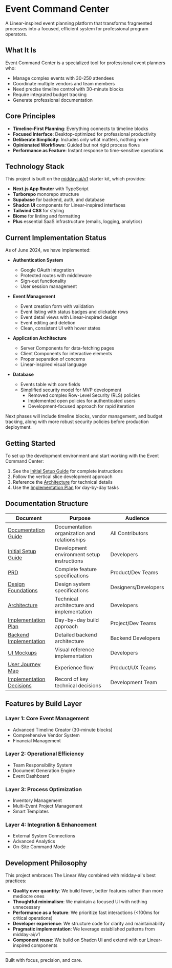 # Event Command Center

A Linear-inspired event planning platform that transforms fragmented processes into a focused, efficient system for professional program operators.

## What It Is

Event Command Center is a specialized tool for professional event planners who:
- Manage complex events with 30-250 attendees
- Coordinate multiple vendors and team members
- Need precise timeline control with 30-minute blocks
- Require integrated budget tracking
- Generate professional documentation

## Core Principles

- **Timeline-First Planning**: Everything connects to timeline blocks
- **Focused Interface**: Desktop-optimized for professional productivity
- **Deliberate Simplicity**: Includes only what matters, nothing more
- **Opinionated Workflows**: Guided but not rigid process flows
- **Performance as Feature**: Instant response to time-sensitive operations

## Technology Stack

This project is built on the [midday-ai/v1](https://github.com/midday-ai/v1) starter kit, which provides:

- **Next.js App Router** with TypeScript
- **Turborepo** monorepo structure
- **Supabase** for backend, auth, and database
- **Shadcn UI** components for Linear-inspired interfaces
- **Tailwind CSS** for styling
- **Biome** for linting and formatting
- **Plus** essential SaaS infrastructure (emails, logging, analytics)

## Current Implementation Status

As of June 2024, we have implemented:

- **Authentication System**
  - Google OAuth integration
  - Protected routes with middleware
  - Sign-out functionality
  - User session management

- **Event Management**
  - Event creation form with validation
  - Event listing with status badges and clickable rows
  - Event detail views with Linear-inspired design
  - Event editing and deletion
  - Clean, consistent UI with hover states

- **Application Architecture**
  - Server Components for data-fetching pages
  - Client Components for interactive elements
  - Proper separation of concerns
  - Linear-inspired visual language

- **Database**
  - Events table with core fields
  - Simplified security model for MVP development
    - Removed complex Row-Level Security (RLS) policies
    - Implemented open policies for authenticated users
    - Development-focused approach for rapid iteration

Next phases will include timeline blocks, vendor management, and budget tracking, along with more robust security policies before production deployment.

## Getting Started

To set up the development environment and start working with the Event Command Center:

1. See the [Initial Setup Guide](./initial-setup-guide.md) for complete instructions
2. Follow the vertical slice development approach
3. Reference the [Architecture](./event-command-center-architecture.md) for technical details
4. Use the [Implementation Plan](./event-command-center-implementation-plan.md) for day-by-day tasks

## Documentation Structure

| Document | Purpose | Audience |
|----------|---------|----------|
| [Documentation Guide](./DOCUMENTATION.md) | Documentation organization and relationships | All Contributors |
| [Initial Setup Guide](./initial-setup-guide.md) | Development environment setup instructions | Developers |
| [PRD](./event-command-center-prd.md) | Complete feature specifications | Product/Dev Teams |
| [Design Foundations](./event-command-center-design-foundations.md) | Design system specifications | Designers/Developers |
| [Architecture](./event-command-center-architecture.md) | Technical architecture and implementation | Developers |
| [Implementation Plan](./event-command-center-implementation-plan.md) | Day-by-day build approach | Project/Dev Teams |
| [Backend Implementation](./event-command-center-backend.md) | Detailed backend architecture | Backend Developers |
| [UI Mockups](./event-command-center-ui-mock.md) | Visual reference implementation | Developers |
| [User Journey Map](./event-command-center-user-journey.md) | Experience flow | Product/UX Teams |
| [Implementation Decisions](./decisions.md) | Record of key technical decisions | Development Team |

## Features by Build Layer

### Layer 1: Core Event Management
- Advanced Timeline Creator (30-minute blocks)
- Comprehensive Vendor System
- Financial Management

### Layer 2: Operational Efficiency
- Team Responsibility System
- Document Generation Engine
- Event Dashboard

### Layer 3: Process Optimization
- Inventory Management
- Multi-Event Project Management
- Smart Templates

### Layer 4: Integration & Enhancement
- External System Connections
- Advanced Analytics
- On-Site Command Mode

## Development Philosophy

This project embraces The Linear Way combined with midday-ai's best practices:
- **Quality over quantity**: We build fewer, better features rather than more mediocre ones
- **Thoughtful minimalism**: We maintain a focused UI with nothing unnecessary
- **Performance as a feature**: We prioritize fast interactions (<100ms for critical operations)
- **Developer experience**: We structure code for clarity and maintainability
- **Pragmatic implementation**: We leverage established patterns from midday-ai/v1
- **Component reuse**: We build on Shadcn UI and extend with our Linear-inspired components

---

Built with focus, precision, and care. 